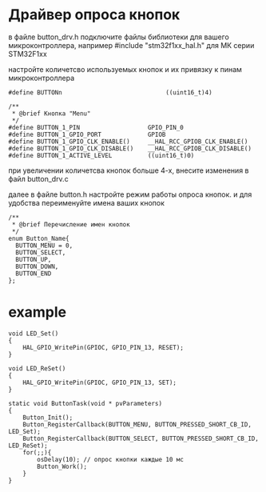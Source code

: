 # Драйвер опроса кнопок

в файле button_drv.h подключите файлы библиотеки для вашего микроконтроллера, например #include "stm32f1xx_hal.h" для МК серии STM32F1xx

настройте количетсво используемых кнопок и их привязку к пинам микроконтроллера
```
#define BUTTONn                             ((uint16_t)4)

/**
 * @brief Кнопка "Menu"
 */
#define BUTTON_1_PIN                   GPIO_PIN_0
#define BUTTON_1_GPIO_PORT             GPIOB
#define BUTTON_1_GPIO_CLK_ENABLE()     __HAL_RCC_GPIOB_CLK_ENABLE()
#define BUTTON_1_GPIO_CLK_DISABLE()    __HAL_RCC_GPIOB_CLK_DISABLE()
#define BUTTON_1_ACTIVE_LEVEL          ((uint16_t)0)
```
при увеличении количетсва кнопок больше 4-х, внесите изменения в файл button_drv.c 

далее в файле button.h настройте режим работы опроса кнопок. и для удобства переименуйте имена ваших кнопок
```
/**
 * @brief Перечисление имен кнопок
 */
enum Button_Name{
  BUTTON_MENU = 0,
  BUTTON_SELECT,
  BUTTON_UP,
  BUTTON_DOWN,
  BUTTON_END
};
```

# example
```
void LED_Set()
{
    HAL_GPIO_WritePin(GPIOC, GPIO_PIN_13, RESET);
}

void LED_ReSet()
{
    HAL_GPIO_WritePin(GPIOC, GPIO_PIN_13, SET);
}

static void ButtonTask(void * pvParameters)
{
    Button_Init();
    Button_RegisterCallback(BUTTON_MENU, BUTTON_PRESSED_SHORT_CB_ID, LED_Set);
    Button_RegisterCallback(BUTTON_SELECT, BUTTON_PRESSED_SHORT_CB_ID, LED_ReSet);
    for(;;){
        osDelay(10); // опрос кнопки каждые 10 мс
        Button_Work();
    }
}
```